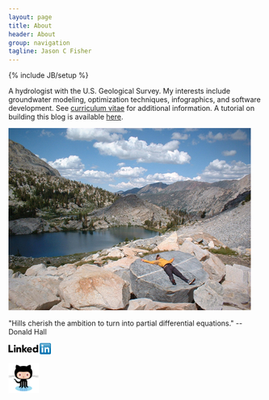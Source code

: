 ```yaml
---
layout: page
title: About
header: About
group: navigation
tagline: Jason C Fisher
---
```

{% include JB/setup %}

A hydrologist with the U.S. Geological Survey. 
My interests include groundwater modeling, optimization techniques, 
infographics, and software development. See [curriculum vitae](/vitae.html) for
additional information. A tutorial on building this blog is available 
[here](/lessons/2012/05/30/jekyll-build-on-windows/).

<div class="img-centered">
  <p><img src="/figs/tower_lake.jpg" alt="tower_lake" title="Tower Lake"/></p>
  
  <p>"Hills cherish the ambition to turn into partial differential equations." -- Donald Hall</p>
  
  <p></p>
  
  <a href="http://www.linkedin.com/pub/jason-fisher/16/9a9/197">
    <img src="/figs/linkedin.png" width="84" height="22" border="0" alt="View Jason Fisher's profile on LinkedIn">
  </a>
  
  <p></p>
  
  <a href="https://github.com/jfisher-usgs">
    <img src="/figs/github.png" width="60" height="60" border="0" alt="View Jason Fisher's GitHub repositories">
  </a>
</div>
